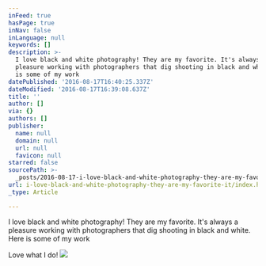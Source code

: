 ```yaml
---
inFeed: true
hasPage: true
inNav: false
inLanguage: null
keywords: []
description: >-
  I love black and white photography! They are my favorite. It's always a
  pleasure working with photographers that dig shooting in black and white. Here
  is some of my work
datePublished: '2016-08-17T16:40:25.337Z'
dateModified: '2016-08-17T16:39:08.637Z'
title: ''
author: []
via: {}
authors: []
publisher:
  name: null
  domain: null
  url: null
  favicon: null
starred: false
sourcePath: >-
  _posts/2016-08-17-i-love-black-and-white-photography-they-are-my-favorite-it.md
url: i-love-black-and-white-photography-they-are-my-favorite-it/index.html
_type: Article

---
```

I love black and white photography! They are my favorite. It's always a pleasure working with photographers that dig shooting in black and white. Here is some of my work

Love what I do!
![](https://the-grid-user-content.s3-us-west-2.amazonaws.com/4f562414-b069-45f8-abd6-c3031ecabe8d.jpg)